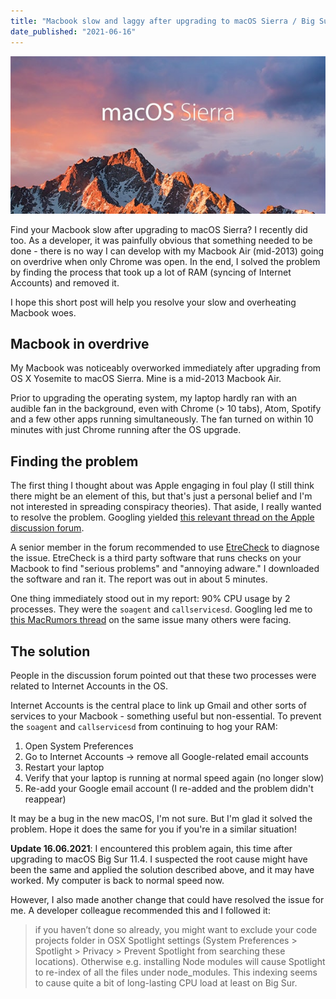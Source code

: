 ```yaml
---
title: "Macbook slow and laggy after upgrading to macOS Sierra / Big Sur"
date_published: "2021-06-16"
---
```


![mac os sierra banner](images/macos-sierra.jpg)

Find your Macbook slow after upgrading to macOS Sierra? I recently did too. As a developer, it was painfully obvious that something needed to be done - there is no way I can develop with my Macbook Air (mid-2013) going on overdrive when only Chrome was open. In the end, I solved the problem by finding the process that took up a lot of RAM (syncing of Internet Accounts) and removed it.

I hope this short post will help you resolve your slow and overheating Macbook woes.

## Macbook in overdrive

My Macbook was noticeably overworked immediately after upgrading from OS X Yosemite to macOS Sierra. Mine is a mid-2013 Macbook Air.

Prior to upgrading the operating system, my laptop hardly ran with an audible fan in the background, even with Chrome (> 10 tabs), Atom, Spotify and a few other apps running simultaneously. The fan turned on within 10 minutes with just Chrome running after the OS upgrade.

## Finding the problem

The first thing I thought about was Apple engaging in foul play (I still think there might be an element of this, but that's just a personal belief and I'm not interested in spreading conspiracy theories). That aside, I really wanted to resolve the problem. Googling yielded [this relevant thread on the Apple discussion forum](https://discussions.apple.com/thread/7680628?start=0&tstart=0).

A senior member in the forum recommended to use [EtreCheck](http://etrecheck.com/) to diagnose the issue. EtreCheck is a third party software that runs checks on your Macbook to find "serious problems" and "annoying adware." I downloaded the software and ran it. The report was out in about 5 minutes.

One thing immediately stood out in my report: 90% CPU usage by 2 processes. They were the `soagent` and `callservicesd`. Googling led me to [this MacRumors thread](https://forums.macrumors.com/threads/constantly-high-cpu-usage-soagent-callservicesd.1894835/) on the same issue many others were facing.

## The solution

People in the discussion forum pointed out that these two processes were related to Internet Accounts in the OS.

Internet Accounts is the central place to link up Gmail and other sorts of services to your Macbook - something useful but non-essential. To prevent the `soagent` and `callservicesd` from continuing to hog your RAM:

1. Open System Preferences
2. Go to Internet Accounts -> remove all Google-related email accounts
3. Restart your laptop
4. Verify that your laptop is running at normal speed again (no longer slow)
5. Re-add your Google email account (I re-added and the problem didn't reappear)

It may be a bug in the new macOS, I'm not sure. But I'm glad it solved the problem. Hope it does the same for you if you're in a similar situation!

**Update 16.06.2021**: I encountered this problem again, this time after upgrading to macOS Big Sur 11.4. I suspected the root cause might have been the same and applied the solution described above, and it may have worked. My computer is back to normal speed now. 

However, I also made another change that could have resolved the issue for me. A developer colleague recommended this and I followed it:

> if you haven’t done so already, you might want to exclude your code projects folder in OSX Spotlight settings (System Preferences > Spotlight > Privacy > Prevent Spotlight from searching these locations). Otherwise e.g. installing Node modules will cause Spotlight to re-index of all the files under node_modules. This indexing seems to cause quite a bit of long-lasting CPU load at least on Big Sur.